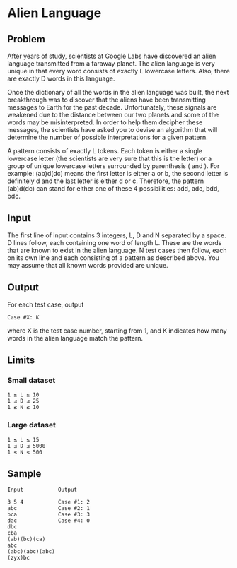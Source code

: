 Alien Language
==============

## Problem

After years of study, scientists at Google Labs have discovered an alien
language transmitted from a faraway planet. The alien language is very unique in
that every word consists of exactly L lowercase letters. Also, there are exactly
D words in this language.

Once the dictionary of all the words in the alien language was built, the next
breakthrough was to discover that the aliens have been transmitting messages to
Earth for the past decade. Unfortunately, these signals are weakened due to the
distance between our two planets and some of the words may be misinterpreted. In
order to help them decipher these messages, the scientists have asked you to
devise an algorithm that will determine the number of possible interpretations
for a given pattern.

A pattern consists of exactly L tokens. Each token is either a single lowercase
letter (the scientists are very sure that this is the letter) or a group of
unique lowercase letters surrounded by parenthesis ( and ). For example:
(ab)d(dc) means the first letter is either a or b, the second letter is
definitely d and the last letter is either d or c. Therefore, the pattern
(ab)d(dc) can stand for either one of these 4 possibilities: add, adc, bdd, bdc.

## Input

The first line of input contains 3 integers, L, D and N separated by a space. D
lines follow, each containing one word of length L. These are the words that are
known to exist in the alien language. N test cases then follow, each on its own
line and each consisting of a pattern as described above. You may assume that
all known words provided are unique.

## Output

For each test case, output

    Case #X: K

where X is the test case number, starting from 1, and K indicates how many words
in the alien language match the pattern.

## Limits

### Small dataset

    1 ≤ L ≤ 10
    1 ≤ D ≤ 25
    1 ≤ N ≤ 10

### Large dataset

    1 ≤ L ≤ 15
    1 ≤ D ≤ 5000
    1 ≤ N ≤ 500

## Sample

    Input           Output

    3 5 4           Case #1: 2
    abc             Case #2: 1
    bca             Case #3: 3
    dac             Case #4: 0
    dbc
    cba
    (ab)(bc)(ca)
    abc
    (abc)(abc)(abc)
    (zyx)bc
